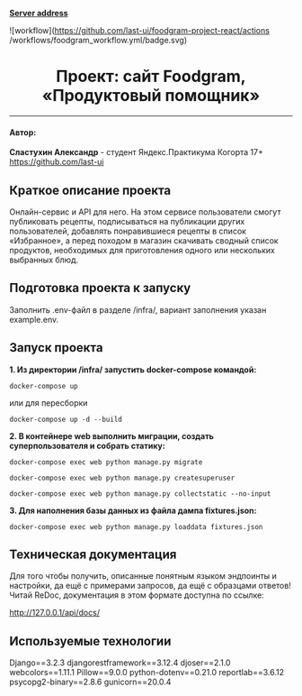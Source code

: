 **[Server address](http://51.250.67.63/)**

![workflow](https://github.com/last-ui/foodgram-project-react/actions
/workflows/foodgram_workflow.yml/badge.svg)

<h1 align="center"> Проект: сайт Foodgram, «Продуктовый помощник» </h1>

___
<h4>Автор:</h4>

**Сластухин Александр** - студент Яндекс.Практикума Когорта 17+
https://github.com/last-ui

<h2>Краткое описание проекта</h2>

Онлайн-сервис и API для него. На этом сервисе пользователи
смогут публиковать рецепты, подписываться на публикации других
пользователей, добавлять понравившиеся рецепты в список «Избранное»,
а перед походом в магазин скачивать сводный список продуктов, необходимых
для приготовления одного или нескольких выбранных блюд.

<h2>Подготовка проекта к запуску</h2>

Заполнить .env-файл в разделе /infra/, вариант заполнения указан
example.env.


<h2>Запуск проекта</h2>

**1. Из директории /infra/ запустить docker-compose командой:**
```shell
docker-compose up
```

или для пересборки
```shell
docker-compose up -d --build
```

**2. В контейнере web выполнить миграции, создать суперпользователя и
собрать статику:**
```shell
docker-compose exec web python manage.py migrate

docker-compose exec web python manage.py createsuperuser

docker-compose exec web python manage.py collectstatic --no-input
```

**3. Для наполнения базы данных из файла дампа fixtures.json:**

```shell
docker-compose exec web python manage.py loaddata fixtures.json
```


<h2>Техническая документация</h2>

Для того чтобы получить, описанные понятным языком эндпоинты и настройки, да ещё с примерами запросов, да ещё с образцами ответов! Читай ReDoc, документация в этом формате доступна по ссылке:

http://127.0.0.1/api/docs/


<h2>Используемые технологии</h2>

Django==3.2.3
djangorestframework==3.12.4
djoser==2.1.0
webcolors==1.11.1
Pillow==9.0.0
python-dotenv==0.21.0
reportlab==3.6.12
psycopg2-binary==2.8.6
gunicorn==20.0.4

